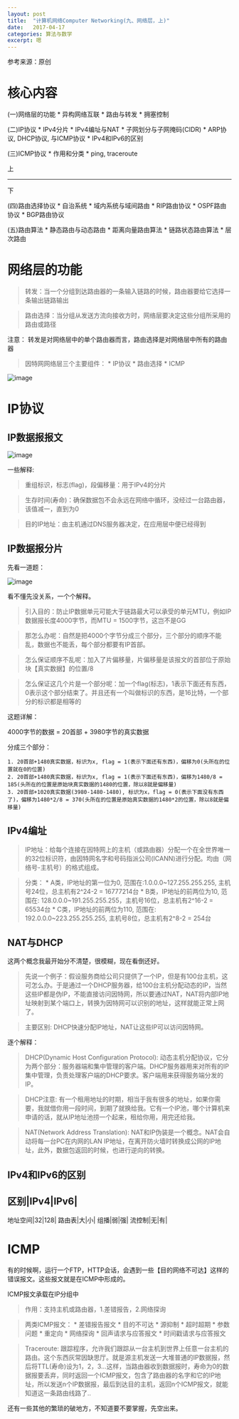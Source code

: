 ```yaml
---
layout: post
title:  "计算机网络Computer Networking(九、网络层，上)"
date:   2017-04-17
categories: 算法与数学
excerpt: 嗯
---
```


参考来源：原创

# 核心内容

(一)网络层的功能
	* 异构网络互联
	* 路由与转发
	* 拥塞控制

(二)IP协议
	* IPv4分片
	* IPv4编址与NAT
	* 子网划分与子网掩码(CIDR)
	* ARP协议, DHCP协议, 与ICMP协议
	* IPv4和IPv6的区别

(三)ICMP协议
	* 作用和分类
	* ping, traceroute

上

---

下

(四)路由选择协议
	* 自治系统
	* 域内系统与域间路由
	* RIP路由协议
	* OSPF路由协议
	* BGP路由协议

(五)路由算法
	* 静态路由与动态路由
	* 距离向量路由算法
	* 链路状态路由算法
	* 层次路由

# 网络层的功能

> 转发：当一个分组到达路由器的一条输入链路的时候，路由器要给它选择一条输出链路输出

> 路由选择：当分组从发送方流向接收方时，网络层要决定这些分组所采用的路由或路径

注意： 转发是对网络层中的单个路由器而言，路由选择是对网络层中所有的路由器

> 因特网网络层三个主要组件：
	* IP协议
	* 路由选择
	* ICMP

![image](http://i2.muimg.com/1949/34201b588886e9e6.png)

# IP协议

## IP数据报报文

![image](http://i2.muimg.com/1949/4618e93ca20cb27c.png)

一些解释:

> 重组标识，标志(flag)，段偏移量：用于IPv4的分片

> 生存时间(寿命)：确保数据包不会永远在网络中循环，没经过一台路由器，该值减一，直到为0

> 目的IP地址：由主机通过DNS服务器决定，在应用层中便已经得到

## IP数据报分片

先看一道题：

![image](http://i2.muimg.com/1949/2880e57fbd88341b.png)

看不懂先没关系，一个个解释。

> 引入目的：防止IP数据单元可能大于链路最大可以承受的单元MTU，例如IP数据报长度4000字节，而MTU = 1500字节，这岂不是GG

> 那怎么办呢：自然是把4000个字节分成三个部分，三个部分的顺序不能乱，数据也不能丢，每个部分都要有IP首部。

> 怎么保证顺序不乱呢：加入了片偏移量，片偏移量是该报文的首部位于原始块【真实数据】的位置/8

> 怎么保证这几个片是一个部分呢：加一个flag(标志)，1表示下面还有东西，0表示这个部分结束了。并且还有一个叫做标识的东西，是16比特，一个部分的标识都是相等的

这题详解：

4000字节的数据 = 20首部 + 3980字节的真实数据

分成三个部分：

	1. 20首部+1480真实数据，标识为x, flag = 1(表示下面还有东西)，偏移为0(头所在的位置就在0的位置)
	2. 20首部+1480真实数据，标识为x, flag = 1(表示下面还有东西)，偏移为1480/8 = 185(头所在的位置是原始块真实数据的1480的位置，除以8就是偏移量)
	3. 20首部+1020真实数据(3980-1480-1480), 标识为x，flag = 0(表示下面没有东西了)，偏移为1480*2/8 = 370(头所在的位置是原始真实数据的1480*2的位置，除以8就是偏移量)

## IPv4编址

> IP地址：给每个连接在因特网上的主机（或路由器）分配一个在全世界唯一的32位标识符，由因特网名字和号码指派公司(ICANN)进行分配。均由（网络号-主机号）的格式组成。

> 分类：
	* A类，IP地址的第一位为0, 范围在:1.0.0.0~127.255.255.255, 主机号24位，总主机有2^24-2 = 16777214台
	* B类，IP地址的前两位为10, 范围在: 128.0.0.0~191.255.255.255，主机号16位，总主机有2^16-2 = 65534台
	* C类，IP地址的前两位为110, 范围在: 192.0.0.0~223.255.255.255, 主机号8位，总主机有2^8-2 = 254台


## NAT与DHCP

这两个概念我最开始分不清楚，很模糊，现在看倒还好。

> 先说一个例子：假设服务商给公司只提供了一个IP，但是有100台主机，这可怎么办。于是通过一个DHCP服务器，给100台主机分配动态的IP，当然这些IP都是伪IP，不能直接访问因特网，所以要通过NAT，NAT将内部IP地址映射到某个端口上，转换为因特网可以识别的地址，这样就能正常上网了。

> 主要区别: DHCP快速分配IP地址，NAT让这些IP可以访问因特网。

逐个解释：

> DHCP(Dynamic Host Configuration Protocol): 动态主机分配协议，它分为两个部分：服务器端和集中管理的客户端。DHCP服务器用来对所有的IP集中管理，负责处理客户端的DHCP要求。客户端用来获得服务端分发的IP。

> DHCP注意: 有一个租用地址的时期，相当于我有很多的地址，如果你需要，我就借你用一段时间，到期了就换给我。它有一个IP池，哪个计算机来申请的话，就从IP地址池捞一个起来，租给你用，用完还给我。

> NAT(Network Address Translation): NAT和IP伪装是一个概念。NAT会自动将每一台PC在内网的LAN IP地址，在离开防火墙时转换成公网的IP地址，此外，数据包返回的时候，也进行逆向的转换。

## IPv4和IPv6的区别

区别|IPv4|IPv6|
---------------
地址空间|32|128|
路由表|大|小|
组播|弱|强|
流控制|无|有|

# ICMP

有的时候啊，运行一个FTP，HTTP会话，会遇到一些【目的网络不可达】这样的错误报文。这些报文就是在ICMP中形成的。

ICMP报文承载在IP分组中

> 作用：支持主机或路由器，1.差错报告，2.网络探询

> 两类ICMP报文：
	* 差错报告报文
		* 目的不可达
		* 源抑制
		* 超时超期
		* 参数问题
		* 重定向
	* 网络探询
		* 回声请求与应答报文
		* 时间戳请求与应答报文

> Traceroute: 跟踪程序，允许我们跟踪从一台主机到世界上任意一台主机的路由。这个东西灰常因缺思厅。就是源主机发送一大堆普通的IP数据报，然后将TTL(寿命)设为1，2，3...这样，当路由器收到数据报时，寿命为0的数据报要丢弃，同时返回一个ICMP报文，包含了路由器的名字和它的IP地址，所以发送n个IP数据报，最后到达目的主机，返回n个ICMP报文，就能知道这一条路由线路了..

还有一些其他的繁琐的破地方，不知道要不要掌握，先空出来。





